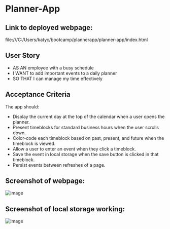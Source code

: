 # Planner-App

## Link to deployed webpage: 
file:///C:/Users/katyc/bootcamp/plannerapp/planner-app/index.html

## User Story
* AS AN employee with a busy schedule
* I WANT to add important events to a daily planner
* SO THAT I can manage my time effectively

## Acceptance Criteria
The app should:
* Display the current day at the top of the calendar when a user opens the planner.
* Present timeblocks for standard business hours when the user scrolls down.
* Color-code each timeblock based on past, present, and future when the timeblock is viewed.
* Allow a user to enter an event when they click a timeblock.
* Save the event in local storage when the save button is clicked in that timeblock.
* Persist events between refreshes of a page.

## Screenshot of webpage:
![image](https://user-images.githubusercontent.com/118372821/216161652-07b47a5a-32d8-4a70-82ca-6619c4e99f6b.png)

## Screenshot of local storage working:
![image](https://user-images.githubusercontent.com/118372821/216162104-cb665a68-f1d5-4517-9fc5-849add63b488.png)
